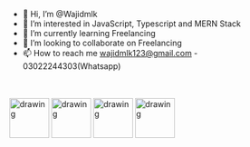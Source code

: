 []("./style.css")
- 👋 Hi, I’m @Wajidmlk
- 👀 I’m interested in JavaScript, Typescript and MERN Stack
- 🌱 I’m currently learning Freelancing
- 💞️ I’m looking to collaborate on Freelancing
- 📫 How to reach me wajidmlk123@gmail.com - 03022244303(Whatsapp) 
<br ><br ><br >
<div class="center">
  <img src="https://cdn.icon-icons.com/icons2/2415/PNG/512/mongodb_original_logo_icon_146424.png" alt="drawing" width="70"/>
  <img src="https://www.nextontop.com/assets/img/services/web/expressjs.svg" alt="drawing" width="70"/>
  <img src="https://user-images.githubusercontent.com/77168413/204446862-1f8119cd-23b8-4c5a-99d4-2119598c21d9.png" alt="drawing" width="70"/>
  <img src="https://cdn-icons-png.flaticon.com/512/5968/5968322.png" alt="drawing" width="70"/>
</div>
<!---
Wajidmlk/Wajidmlk is a ✨ special ✨ repository because its `README.md` (this file) appears on your GitHub profile.
You can click the Preview link to take a look at your changes.
--->
